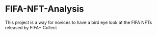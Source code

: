 # FIFA-NFT-Analysis
This project is a way for novices to have a bird eye look at the FIFA NFTs released by FIFA+ Collect
